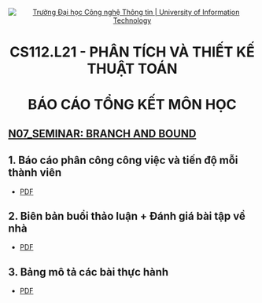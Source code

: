 <p align="center"><a href="https://www.uit.edu.vn/" title="Trường Đại học Công nghệ Thông tin" style="border: none;"><img src="https://i.imgur.com/WmMnSRt.png" alt="Trường Đại học Công nghệ Thông tin | University of Information Technology"></a></p>

<h1 align="center"><b>CS112.L21 - PHÂN TÍCH VÀ THIẾT KẾ THUẬT TOÁN</b></h1>
<h1 align="center"><b>BÁO CÁO TỔNG KẾT MÔN HỌC</b></h1>

<h2><b><a href="https://github.com/twice1st/CS112.L21.N7/tree/main/Seminar_CS112.L21.N07">N07_SEMINAR: BRANCH AND BOUND</a></b></h1>

## **1. Báo cáo phân công công việc và tiến độ mỗi thành viên**
- [PDF](https://github.com/twice1st/CS112.L21.N7/blob/main/SummaryReport/PhanCongCV%2BTheoDoi.pdf)

## **2. Biên bản buổi thảo luận + Đánh giá bài tập về nhà**
- [PDF](https://github.com/twice1st/CS112.L21.N7/blob/main/SummaryReport/MoTaTH.pdf)

## **3. Bảng mô tả các bài thực hành**
- [PDF](https://github.com/twice1st/CS112.L21.N7/blob/main/SummaryReport/BienBan%2BDanhGiaBTVN.pdf)
